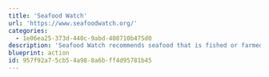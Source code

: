```yaml
---
title: 'Seafood Watch'
url: 'https://www.seafoodwatch.org/'
categories:
  - 1e06ea25-373d-440c-9abd-408710b475d0
description: 'Seafood Watch recommends seafood that is fished or farmed in ways that promote healthy oceans. They recommend best options, good alternatives, and things to avoid.'
blueprint: action
id: 957f92a7-5cb5-4a98-8a6b-ff4d95781b45
---
```

